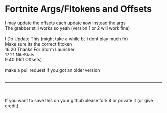 # Fortnite Args/Fltokens and Offsets

I may update the offsets each update now instead the args
<br>
The grabber still works so yeah (version 1 or 2 will work fine)
<br><br>
I Do Update This (might take a while bc i dont play much fn)
<br>
Make sure its the correct fltoken
<br>
16.20 Thanks For Storm Launcher
<br>
17.21 NiteStats
<br>
9.40 (Rift Offsets)
<br><br>
make a pull request if you got an older version
<br><br>
- - - - - - - - - - - - - -
<br><br>
If you want to save this on your github please fork it or private it (or give credit)
